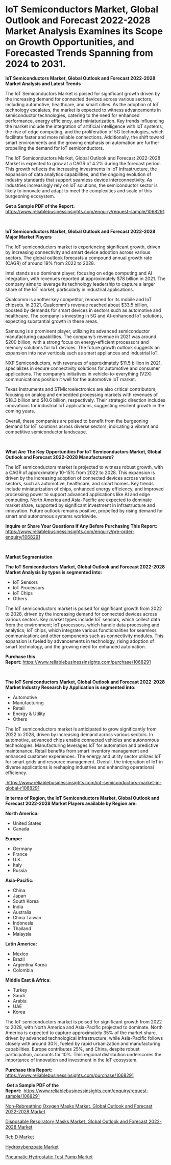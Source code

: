 <p><h1>IoT Semiconductors Market, Global Outlook and Forecast 2022-2028 Market Analysis Examines its Scope on Growth Opportunities, and Forecasted Trends Spanning from 2024 to 2031.</h1></p><p><strong>IoT Semiconductors Market, Global Outlook and Forecast 2022-2028 Market Analysis and Latest Trends</strong></p>
<p><p>The IoT Semiconductors Market is poised for significant growth driven by the increasing demand for connected devices across various sectors, including automotive, healthcare, and smart cities. As the adoption of IoT technology escalates, the market is expected to witness advancements in semiconductor technologies, catering to the need for enhanced performance, energy efficiency, and miniaturization. Key trends influencing the market include the integration of artificial intelligence with IoT systems, the rise of edge computing, and the proliferation of 5G technologies, which facilitate faster and more reliable connections. Additionally, the shift toward smart environments and the growing emphasis on automation are further propelling the demand for IoT semiconductors. </p><p>The IoT Semiconductors Market, Global Outlook and Forecast 2022-2028 Market is expected to grow at a CAGR of 4.2% during the forecast period. This growth reflects the increasing investments in IoT infrastructure, the expansion of data analytics capabilities, and the ongoing evolution of industry standards that support seamless device interconnectivity. As industries increasingly rely on IoT solutions, the semiconductor sector is likely to innovate and adapt to meet the complexities and scale of this burgeoning ecosystem.</p></p>
<p><strong>Get a Sample PDF of the Report:&nbsp;</strong> <a href="https://www.reliablebusinessinsights.com/enquiry/request-sample/1068291">https://www.reliablebusinessinsights.com/enquiry/request-sample/1068291</a></p>
<p>&nbsp;</p>
<p><strong>IoT Semiconductors Market, Global Outlook and Forecast 2022-2028 Major Market Players</strong></p>
<p><p>The IoT semiconductors market is experiencing significant growth, driven by increasing connectivity and smart device adoption across various sectors. The global outlook forecasts a compound annual growth rate (CAGR) of around 19% from 2022 to 2028.</p><p>Intel stands as a dominant player, focusing on edge computing and AI integration, with revenues reported at approximately $78 billion in 2021. The company aims to leverage its technology leadership to capture a larger share of the IoT market, particularly in industrial applications.</p><p>Qualcomm is another key competitor, renowned for its mobile and IoT chipsets. In 2021, Qualcomm's revenue reached about $33.5 billion, boosted by demands for smart devices in sectors such as automotive and healthcare. The company is investing in 5G and AI-enhanced IoT solutions, expecting substantial growth in these areas.</p><p>Samsung is a prominent player, utilizing its advanced semiconductor manufacturing capabilities. The company’s revenue in 2021 was around $200 billion, with a strong focus on energy-efficient processors and memory solutions for IoT devices. The future growth outlook suggests an expansion into new verticals such as smart appliances and industrial IoT.</p><p>NXP Semiconductors, with revenues of approximately $11.5 billion in 2021, specializes in secure connectivity solutions for automotive and consumer applications. The company’s initiatives in vehicle-to-everything (V2X) communications position it well for the automotive IoT market.</p><p>Texas Instruments and STMicroelectronics are also critical contributors, focusing on analog and embedded processing markets with revenues of $18.3 billion and $10.6 billion, respectively. Their strategic direction includes innovations for industrial IoT applications, suggesting resilient growth in the coming years.</p><p>Overall, these companies are poised to benefit from the burgeoning demand for IoT solutions across diverse sectors, indicating a vibrant and competitive semiconductor landscape.</p></p>
<p>&nbsp;</p>
<p><strong>What Are The Key Opportunities For IoT Semiconductors Market, Global Outlook and Forecast 2022-2028 Manufacturers?</strong></p>
<p><p>The IoT semiconductors market is projected to witness robust growth, with a CAGR of approximately 10-15% from 2022 to 2028. This expansion is driven by the increasing adoption of connected devices across various sectors, such as automotive, healthcare, and smart homes. Key trends include miniaturization of chips, enhanced energy efficiency, and improved processing power to support advanced applications like AI and edge computing. North America and Asia-Pacific are expected to dominate market share, supported by significant investment in infrastructure and innovation. Future outlook remains positive, propelled by rising demand for smart and autonomous systems worldwide.</p></p>
<p><strong>Inquire or Share Your Questions If Any Before Purchasing This Report:</strong> <a href="https://www.reliablebusinessinsights.com/enquiry/pre-order-enquiry/1068291">https://www.reliablebusinessinsights.com/enquiry/pre-order-enquiry/1068291</a></p>
<p>&nbsp;</p>
<p><strong>Market Segmentation</strong></p>
<p><strong>The IoT Semiconductors Market, Global Outlook and Forecast 2022-2028 Market Analysis by types is segmented into:</strong></p>
<p><ul><li>IoT Sensors</li><li>IoT Processors</li><li>IoT Chips</li><li>Others</li></ul></p>
<p><p>The IoT semiconductors market is poised for significant growth from 2022 to 2028, driven by the increasing demand for connected devices across various sectors. Key market types include IoT sensors, which collect data from the environment; IoT processors, which handle data processing and analytics; IoT chips, which integrate various functionalities for seamless communication; and other components such as connectivity modules. This expansion is fueled by advancements in technology, rising adoption of smart technology, and the growing need for enhanced automation.</p></p>
<p><strong>Purchase this Report:&nbsp;</strong><a href="https://www.reliablebusinessinsights.com/purchase/1068291">https://www.reliablebusinessinsights.com/purchase/1068291</a></p>
<p>&nbsp;</p>
<p><strong>The IoT Semiconductors Market, Global Outlook and Forecast 2022-2028 Market Industry Research by Application is segmented into:</strong></p>
<p><ul><li>Automotive</li><li>Manufacturing</li><li>Retail</li><li>Energy & Utility</li><li>Others</li></ul></p>
<p><p>The IoT semiconductors market is anticipated to grow significantly from 2022 to 2028, driven by increasing demand across various sectors. In automotive, advanced chips enable connected vehicles and autonomous technologies. Manufacturing leverages IoT for automation and predictive maintenance. Retail benefits from smart inventory management and enhanced customer experiences. The energy and utility sector utilizes IoT for smart grids and resource management. Overall, the integration of IoT in diverse applications is reshaping industries and enhancing operational efficiency.</p></p>
<p><a href="https://www.reliablebusinessinsights.com/iot-semiconductors-market-in-global-r1068291">&nbsp;https://www.reliablebusinessinsights.com/iot-semiconductors-market-in-global-r1068291</a></p>
<p><strong>In terms of Region, the IoT Semiconductors Market, Global Outlook and Forecast 2022-2028 Market Players available by Region are:</strong></p>
<p>
    <p> <strong> North America: </strong>
        <ul>
            <li>United States</li>
            <li>Canada</li>
        </ul>
        </p> 
    <p> <strong> Europe: </strong>
        <ul>
            <li>Germany</li>
            <li>France</li>
            <li>U.K.</li>
            <li>Italy</li>
            <li>Russia</li>
        </ul>
        </p> 
    <p> <strong> Asia-Pacific: </strong>
        <ul>
            <li>China</li>
            <li>Japan</li>
            <li>South Korea</li>
            <li>India</li>
            <li>Australia</li>
            <li>China Taiwan</li>
            <li>Indonesia</li>
            <li>Thailand</li>
            <li>Malaysia</li>
        </ul>
        </p> 
    <p> <strong> Latin America: </strong>
        <ul>
            <li>Mexico</li>
            <li>Brazil</li>
            <li>Argentina Korea</li>
            <li>Colombia</li>
        </ul>
        </p> 
    <p> <strong> Middle East & Africa: </strong>
        <ul>
            <li>Turkey</li>
            <li>Saudi</li>
            <li>Arabia</li>
            <li>UAE</li>
            <li>Korea</li>
        </ul>
    </p>
    </p>
<p><p>The IoT semiconductors market is poised for significant growth from 2022 to 2028, with North America and Asia-Pacific projected to dominate. North America is expected to capture approximately 35% of the market share, driven by advanced technological infrastructure, while Asia-Pacific follows closely with around 30%, fueled by rapid urbanization and manufacturing capabilities. Europe contributes 25%, and China, despite robust participation, accounts for 10%. This regional distribution underscores the importance of innovation and investment in the IoT ecosystem.</p></p>
<p><strong>Purchase this Report: </strong><a href="https://www.reliablebusinessinsights.com/purchase/1068291">https://www.reliablebusinessinsights.com/purchase/1068291</a></p>
<p>&nbsp;<strong>Get a Sample PDF of the Report:&nbsp;&nbsp;</strong><a href="https://www.reliablebusinessinsights.com/enquiry/request-sample/1068291">https://www.reliablebusinessinsights.com/enquiry/request-sample/1068291</a></p>
<p><strong></strong></p>
<p><p><a href="https://github.com/michaelhall412/Market-Research-Report-List-1/blob/main/non-rebreathing-oxygen-masks-market-global-outlook-and-forecast-2022-2028-market.md">Non-Rebreathing Oxygen Masks Market, Global Outlook and Forecast 2022-2028 Market</a></p><p><a href="https://github.com/aiko92han/Market-Research-Report-List-1/blob/main/disposable-respiratory-masks-market-global-outlook-and-forecast-2022-2028-market.md">Disposable Respiratory Masks Market, Global Outlook and Forecast 2022-2028 Market</a></p><p><a href="https://medium.com/@qomarcintya76/reb-d-market-size-growth-trends-statistics-forecasts-2024-2031-0a1bb440a3b0">Reb D Market</a></p><p><a href="https://issuu.com/reportprime-2/docs/hydroxybenzoate-market-size-2030.pp_cf7f76fc4ce36f">Hydroxybenzoate Market</a></p><p><a href="https://www.linkedin.com/pulse/pneumatic-hydrostatic-test-pump-market-forecast-global-trends-meike?trackingId=IK7P8bJeTpOhI4%2BhUAY%2Few%3D%3D">Pneumatic Hydrostatic Test Pump Market</a></p></p>
